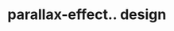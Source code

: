 # parallax-effect.. design                                                                                                                                                                             
                             

